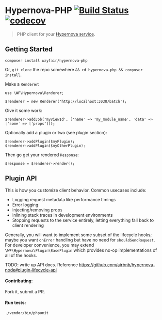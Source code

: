 # Hypernova-PHP [![Build Status](https://travis-ci.org/wayfair/hypernova-php.svg?branch=master)](https://travis-ci.org/wayfair/hypernova-php) [![codecov](https://codecov.io/gh/wayfair/hypernova-php/branch/master/graph/badge.svg)](https://codecov.io/gh/wayfair/hypernova-php)


> PHP client for your [Hypernova service](https://github.com/airbnb/hypernova).

## Getting Started

`composer install wayfair/hypernova-php`

Or, `git clone` the repo somewhere `&& cd hypernova-php && composer install`.

Make a `Renderer`:

```
use \WF\Hypernova\Renderer;

$renderer = new Renderer('http://localhost:3030/batch');
```

Give it some work:

```
$renderer->addJob('myViewId', ['name' => 'my_module_name', 'data' => ['some' => ['props']]);
```

Optionally add a plugin or two (see plugin section):

```
$renderer->addPlugin($myPlugin);
$renderer->addPlugin($myOtherPlugin);
```

Then go get your rendered `Response`:

```
$response = $renderer->render();
```

## Plugin API

This is how you customize client behavior.  Common usecases include:

* Logging request metadata like performance timings
* Error logging
* Injecting/removing props
* Inlining stack traces in development environments
* Stopping requests to the service entirely, letting everything fall back to client rendering

Generally, you will want to implement some subset of the lifecycle hooks; maybe you
want `onError` handling but have no need for `shouldSendRequest`.  For 
developer convenience, you may extend `\WF\Hypernova\Plugin\BasePlugin` which
provides no-op implementations of all of the hooks.

TODO: write up API docs.  Reference https://github.com/airbnb/hypernova-node#plugin-lifecycle-api

#### Contributing:

Fork it, submit a PR.

#### Run tests:

`./vendor/bin/phpunit`

